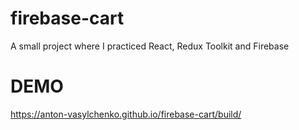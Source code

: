 # firebase-cart

A small project where I practiced React, Redux Toolkit and Firebase

# DEMO

https://anton-vasylchenko.github.io/firebase-cart/build/
